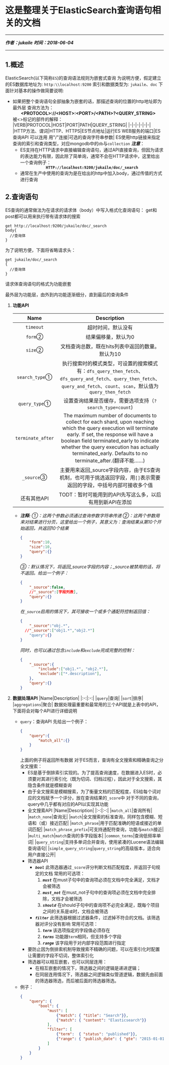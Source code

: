 这是整理关于ElasticSearch查询语句相关的文档
===========================================

--------

***作者：jukaile***
***时间：2018-06-04***

--------

1.概述
-------

ElasticSearch(以下简称`ES`)的查询语法规则为嵌套式查询
为说明方便，假定建立的ES数据库地址为: `http:\\localhost:9200` 索引和数据类型为: `jukaile`、`doc`
下面针对基本的操作做简要说明:

* 如果把整个查询语句全部抽象为嵌套的话，那描述查询的位置的http地址即为最外层
    查询方法为：  
    **<center><VERB> \<PROTOCOL>://\<HOST>:\<PORT>/\<PATH>?\<QUERY_STRING></center>**
    被<>标记的部件的解释：
    |VERB|PROTOCOL|HOST|PORT|PATH|QUERY_STRING|
    |-|-|-|-|-|-|
    |HTTP方法、谓词|HTTP、HTTPS|ES节点地址|运行ES WEB服务的端口|ES查询API 可以连用 用"/"连接|可选的查询字符串参数|
    ES使用http链接来指定查询的索引和查询类型，对应mongodb中的`db`与`collection`
  ***注意***：
  * ES支持在HTTP请求中直接编辑查询语句，通过API直接查询，但因为请求的表达能力有限，因此除了简单询，通常不会在HTTP请求中，这里给出一个查询例子：
    **<center>```HTTP://localhost:9200/jukaile/doc/_search```</center>**
  * 通常在生产中使用的查询为是在给出的http中加入body，通过传值的方式进行查询

2.查询语句
----------

ES查询的通常做法为在请求的请求体（body）中写入格式化查询语句：
get和post都可以用来执行带有请求体的搜索

    get http://localhost:9200/jukaile/doc/_search
    body{
      //查询体
    }
为了说明方便，下面将省略请求头：

    get jukaile/doc/_search
    {
      //查询体
    }
请求体查询语句的格式为功能嵌套

最外层为功能层，由外到内功能逐渐细分，直到最后的查询条件

1. **功能API**

    |Name|Description|
    |:-:|:-:|
    |`timeout`|超时时间，默认没有|
    |`form`②|结果偏移量，默认为0|
    |`size`②|文档查询总数，既在hits列表中返回的数量。默认为10|
    |`search_type`①|执行搜索时的模式类型，可设置的搜索模式有：`dfs_query_then_fetch`、`dfs_query_and_fetch`、`query_then_fetch`、`query_and_fetch`、`count`、`scan`，默认值为`query_then_fetch`|
    |`query_type`①|设置查询结果是否缓存，需要选项支持（`?search_type=count`)
    |`terminate_after`|The maximum number of documents to collect for each shard, upon reaching which the query execution will terminate early. If set, the response will have a boolean field terminated_early to indicate whether the query execution has actually terminated_early. Defaults to no terminate_after.(翻译不能……)|
    |`_source`③|主要用来返回_source字段内容，由于ES查询机制，也可用于挑选返回字段，用`[]`表示需要返回的字段，中括号内部可接收多个值|
    |还有其他API|TODT：暂时可能用到的API先写这么多，以后有用到新API在添加|

    * ***注释:***
      *①：这两个参数必须通过查询参数字符串传递*
      *②：这两个参数用来对结果进行分页，这里给出一个例子，其意义为：查询结果从第10个开始返回，共返回10个结果*
      ```json
      {
          "form":10,
          "size":10,
          "query":{}
      }
      ```
      *③：默认情况下，将返回_source字段的内容；_source被禁用的话，将不返回。给出一个例子：*
      ```json
      {
          "_source":false,
          //"_source":[字段列表],
          "query":{}
      }
      ```
      *在`_source`启用的情况下，其可接收一个或多个通配符控制返回值：*
      ```json
      {
          "_source":"obj.*",
        //"_source":["obj1.*","obj2.*"]
          "query":{}
      }
      ```
      *同时，也可以通过包含`include`和`exclude`完成完整的控制：*
      ```json
      {
          "_source":{
              "include":["obj1.*", "obj2.*"],
              "exclude":["*.description"],
          },
          "query":{}
      }
      ```
2. **数据处理API**
    |Name|Description|
    |:-:|:-:|
    |`query`|查询|
    |`sort`|排序|
    |`aggregations`|聚合|
    数据处理最重要和最常用的三个API就是上表中的API，下面将会对每个API进行详细说明
    * `query`：查询API
      先给出一个例子：
      ```json
      {
          "query":{
              "match_all":{}
          }
      }
      ```
      上面的例子将返回所有数据
      对于ES而言，查询有全文搜索和精确查询之分
      全文搜索：
      * ES是基于倒排索引实现的。为了提高查询速度，在数据进入ES时，必须要对其进行索引化（既为切词、归档过程），因此对于全文搜索，其隐含条件就是模糊查询
      * 由于全文搜索是模糊搜索，为了衡量文档的匹配程度，ES给每个词对应的文档赋予一个评分，放在查询结果的`_score`中
      对于不同的查询，query中几乎都有对应的API以实现其功能
      * 全文搜索API
        |Name|Description|
        |:-:|:-:|
        |`match_all`|查询所有|
        |`match_none`|查询无|
        |`match`|全文搜索的标准查询，同样包含模糊、短语和（或）接近匹配|
        |`match_phrase`|用于匹配准确的短语或接近的单词匹配|
        |`match_phrase_prefix`|可支持通配符查询，功能与`match`接近|
        |`multi_match`|`match`查询的多字段版本|
        |`common_terms`|查询低频率单词|
        |`query_string`|支持多单词合并查询，使用紧凑的Lucene语法编辑查询语句|
        |`simple_query_string`|`query_string`的高级版本，适合向用户直接公开|
      * 筛选器API
        * ***`bool`*** 此筛选器通过`_score`评分判断文档匹配程度，并返回子句规定的文档
        常用的可选项：
          1. ***`must`*** 在must子句中的查询项必须在文档中完全满足，文档才会被筛选
          2. ***`must_not`*** 在must_not子句中的查询项必须在文档中完全排除，文档才会被筛选
          3. ***`should`***  在should子句中的查询项不必完全满足，既每个项目之间的关系是`或`时，文档会被筛选
        * ***`filter`*** 此筛选器根据过滤器条件，过滤掉不符合的文档。该筛选器对评分没有影响
        常用可选项：
          1. ***`term`*** 该选项指定的字段值必须存在
          2. ***`terms`*** 功能跟`term`相同，但支持多个字段
          3. ***`range`*** 该字段用于对内部字段范围进行指定
      * 要防止因为倒排索机制导致搜索不精确的问题，可以在索引化时配置让需要的字段不切词，整体索引化
      * 筛选器可以相互嵌套，也可以同层连用：
        * 在相互嵌套的情况下，筛选器之间的逻辑是递进逻辑；
        * 在同层连用情况下，筛选器之间逻辑类似管道逻辑，数据先由前面的筛选器筛选，而后被后面的筛选器筛选。
    * 例子：
      ```json
      {
          "query": {
              "bool": {
                  "must": [
                      {"match": { "title": "Search"}},
                      {"match": { "content": "Elasticsearch"}}
                  ],
                  "filter": [
                      {"term":  { "status": "published"}},
                      {"range": { "publish_date": { "gte": "2015-01-01"}}}
                  ]
              }
          }
      }
      ```
